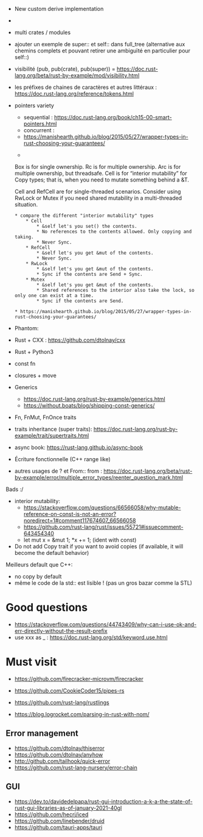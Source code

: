 * New custom derive implementation
* 
* multi crates / modules
* ajouter un exemple de super:: et self:: dans full_tree (alternative aux chemins complets et pouvant retirer une ambiguïté en particulier pour self::)
* visibilité (pub, pub(crate), pub(super)) = https://doc.rust-lang.org/beta/rust-by-example/mod/visibility.html
* les préfixes de chaines de caractères et autres littéraux : https://doc.rust-lang.org/reference/tokens.html
* pointers variety
    * sequential : https://doc.rust-lang.org/book/ch15-00-smart-pointers.html
    * concurrent :
    * https://manishearth.github.io/blog/2015/05/27/wrapper-types-in-rust-choosing-your-guarantees/
    * ```
    Box<T> is for single ownership.
    Rc<T> is for multiple ownership.
    Arc<T> is for multiple ownership, but threadsafe.
    Cell<T> is for “interior mutability” for Copy types; that is, when you need to mutate something behind a &T.
    
    Cell<T> and RefCell<T> are for single-threaded scenarios. Consider using RwLock<T> or Mutex<T> if you need shared mutability in a multi-threaded situation. 
    ```
    * compare the different "interior mutability" types
        * Cell
            * &self let's you set() the contents.
            * No references to the contents allowed. Only copying and taking.
            * Never Sync.
        * RefCell
            * &self let's you get &mut of the contents.
            * Never Sync.
        * RwLock
            * &self let's you get &mut of the contents.
            * Sync if the contents are Send + Sync.
        * Mutex
            * &self let's you get &mut of the contents.
            * Shared references to the interior also take the lock, so only one can exist at a time.
            * Sync if the contents are Send.

    * https://manishearth.github.io/blog/2015/05/27/wrapper-types-in-rust-choosing-your-guarantees/
* Phantom:
* Rust + CXX : https://github.com/dtolnay/cxx
* Rust + Python3
* const fn
* closures + move
* Generics
    * https://doc.rust-lang.org/rust-by-example/generics.html
    * https://without.boats/blog/shipping-const-generics/
* Fn, FnMut, FnOnce traits
* traits inheritance (super traits): https://doc.rust-lang.org/rust-by-example/trait/supertraits.html
* async book: https://rust-lang.github.io/async-book
* Écriture fonctionnelle (C++ range like)
* autres usages de ? et From::
  from : https://doc.rust-lang.org/beta/rust-by-example/error/multiple_error_types/reenter_question_mark.html

Bads :/

* interior mutability:
    * https://stackoverflow.com/questions/66566058/why-mutable-reference-on-const-is-not-an-error?noredirect=1#comment117674607_66566058
    * https://github.com/rust-lang/rust/issues/55721#issuecomment-643454340
    * let mut x = &mut 1; *x += 1; (ident with const)
* Do not add Copy trait if you want to avoid copies (if available, it will become the default behavior)

Meilleurs default que C++:

* no copy by default
* même le code de la std:: est lisible ! (pas un gros bazar comme la STL)

# Good questions

* https://stackoverflow.com/questions/44743409/why-can-i-use-ok-and-err-directly-without-the-result-prefix
* use xxx as _ : https://doc.rust-lang.org/std/keyword.use.html

# Must visit

* https://github.com/firecracker-microvm/firecracker

* https://github.com/CookieCoder15/pipes-rs
* https://github.com/rust-lang/rustlings
* https://blog.logrocket.com/parsing-in-rust-with-nom/

## Error management

* https://github.com/dtolnay/thiserror
* https://github.com/dtolnay/anyhow
* http://github.com/tailhook/quick-error
* https://github.com/rust-lang-nursery/error-chain

## GUI

* https://dev.to/davidedelpapa/rust-gui-introduction-a-k-a-the-state-of-rust-gui-libraries-as-of-january-2021-40gl
* https://github.com/hecrj/iced
* https://github.com/linebender/druid
* https://github.com/tauri-apps/tauri
